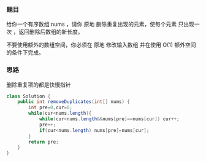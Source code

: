 ### 题目

给你一个有序数组 nums ，请你 原地 删除重复出现的元素，使每个元素 只出现一次 ，返回删除后数组的新长度。

不要使用额外的数组空间，你必须在 原地 修改输入数组 并在使用 O(1) 额外空间的条件下完成。

### 思路

删除重复项的都是快慢指针



```java
class Solution {
    public int removeDuplicates(int[] nums) {
        int pre=0,cur=0;
        while(cur<nums.length){
            while(cur<nums.length&&nums[pre]==nums[cur]) cur++;
            pre++;
            if(cur<nums.length) nums[pre]=nums[cur];
        }
        return pre;
    }
}

```

